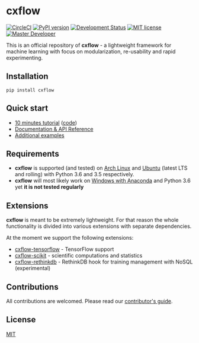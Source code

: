 # cxflow
[![CircleCI](https://circleci.com/gh/Cognexa/cxflow/tree/master.svg?style=shield)](https://circleci.com/gh/Cognexa/cxflow/tree/master)
[![PyPI version](https://badge.fury.io/py/cxflow.svg)](https://badge.fury.io/py/cxflow)
[![Development Status](https://img.shields.io/badge/status-CX%20Regular-brightgreen.svg?style=flat)]()
[![MIT license](https://img.shields.io/badge/license-MIT-blue.svg?style=flat)](LICENSE)
[![Master Developer](https://img.shields.io/badge/master-Petr%20Bělohlávek-lightgrey.svg?style=flat)]()

This is an official repository of **cxflow** - a lightweight framework for machine learning with focus on modularization, re-usability and rapid experimenting.

## Installation
```
pip install cxflow
```

## Quick start

- [10 minutes tutorial](https://cxflow.org/tutorial) ([code](https://github.com/Cognexa/cxflow-examples/tree/master/majority))
- [Documentation & API Reference](https://cxflow.org/)
- [Additional examples](https://github.com/cognexa/cxflow-examples)

## Requirements
 - **cxflow** is supported (and tested) on [Arch Linux](https://www.archlinux.org) and [Ubuntu](http://releases.ubuntu.com) (latest LTS and rolling) with Python 3.6 and 3.5 respectively.
 - **cxflow** will most likely work on [Windows with Anaconda](https://www.anaconda.com/download/) and Python 3.6 yet **it is not tested regularly**


## Extensions
**cxflow** is meant to be extremely lightweight.
For that reason the whole functionality is divided into various extensions with separate dependencies.

At the moment we support the following extensions:

- [cxflow-tensorflow](https://github.com/Cognexa/cxflow-tensorflow) - TensorFlow support
- [cxflow-scikit](https://github.com/Cognexa/cxflow-scikit) - scientific computations and statistics
- [cxflow-rethinkdb](https://github.com/Cognexa/cxflow-rethinkdb) - RethinkDB hook for training management with NoSQL (experimental)

## Contributions

All contributions are welcomed. Please read our [contributor's guide](CONTRIBUTING.md).

## License

[MIT](LICENSE)
